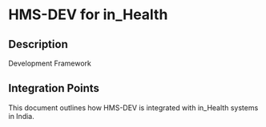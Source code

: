 # HMS-DEV for in_Health

## Description

Development Framework

## Integration Points

This document outlines how HMS-DEV is integrated with in_Health systems in India.
